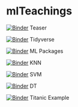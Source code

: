 # mlTeachings

[![Binder](http://mybinder.org/badge.svg)](http://beta.mybinder.org/v2/gh/gbonomib/mlTeachings/master?filepath=0_teaser.ipynb?urlpath=tree) Teaser

[![Binder](http://mybinder.org/badge.svg)](http://beta.mybinder.org/v2/gh/gbonomib/mlTeachings/master?filepath=1_1_intro_tidyverse.ipynb?urlpath=tree) Tidyverse

[![Binder](http://mybinder.org/badge.svg)](http://beta.mybinder.org/v2/gh/gbonomib/mlTeachings/master?filepath=1_2_mlpackages.ipynb?urlpath=tree) ML Packages

[![Binder](http://mybinder.org/badge.svg)](http://beta.mybinder.org/v2/gh/gbonomib/mlTeachings/master?filepath=1_3_knn.ipynb?urlpath=tree) KNN

[![Binder](http://mybinder.org/badge.svg)](http://beta.mybinder.org/v2/gh/gbonomib/mlTeachings/master?filepath=1_4_svm.ipynb?urlpath=tree) SVM

[![Binder](http://mybinder.org/badge.svg)](http://beta.mybinder.org/v2/gh/gbonomib/mlTeachings/master?filepath=1_5_dt.ipynb?urlpath=tree) DT

[![Binder](http://mybinder.org/badge.svg)](http://beta.mybinder.org/v2/gh/gbonomib/mlTeachings/master?filepath=1_6_titanic.ipynb?urlpath=tree) Titanic Example
